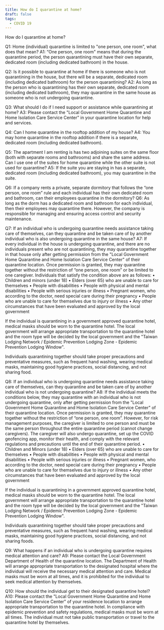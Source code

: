 ```yaml
---
title: How do I quarantine at home?
draft: false
tags:
  - COVID 19
---
```

How do I quarantine at home?

Q1: Home (individual) quarantine is limited to "one person, one room", what does that mean?
A1: “One person, one room" means that during the quarantine period, the person quarantining must have their own separate, dedicated room (including dedicated bathroom) in the house.

Q2: Is it possible to quarantine at home if there is someone who is not quarantining in the house, but there will be a separate, dedicated room (including dedicated bathroom) for the person quarantining?
A2: As long as the person who is quarantining has their own separate, dedicated room (including dedicated bathroom), they may quarantine in the same house as someone who is not undergoing quarantine. 

Q3: What should I do if I need support or assistance while quarantining at home?
A3: Please contact the "Local Government Home Quarantine and Home Isolation Care Service Center" in your quarantine location for help and services.

Q4: Can I home quarantine in the rooftop addition of my house?
A4:  You may home quarantine in the rooftop addition if there is a separate, dedicated room (including dedicated bathroom).

Q5: The apartment I am renting is has two adjoining suites on the same floor (both with separate rooms and bathrooms) and share the same address. Can I use one of the suites for home quarantine while the other suite is not used for quarantine?
A5: If the suite you are staying in has a separate, dedicated room (including dedicated bathroom), you may quarantine in the suite. 

Q6: If a company rents a private, separate dormitory that follows the “one person, one room” rule and each individual has their own dedicated room and bathroom, can their employees quarantine in the dormitory?
Q6: As long as the dorm has a dedicated room and bathroom for each individual, then their employees may quarantine there. However, the company is responsible for managing and ensuring access control and security maintenance.

Q7: If an individual who is undergoing quarantine needs assistance taking care of themselves, can they quarantine and be taken care of by another individual who is also undergoing quarantine in the same house?
A7: If every individual in the house is undergoing quarantine, and there are no individuals present who are not quarantining, they may quarantine together in that house only after getting permission from the "Local Government Home Quarantine and Home Isolation Care Service Center" of their quarantine location. Once permission is granted, they may quarantine together without the restriction of “one person, one room” or be limited to one caregiver. Individuals that satisfy the condition above are as follows:
•	Children and minors (under 18)
•	Elders (over 65) who are unable to care for themselves 
•	People with disabilities
•	People with physical and mental disabilities 
•	People with serious injuries or illness 
•	Pregnant women, who according to the doctor, need special care during their pregnancy 
•	People who are unable to care for themselves due to injury or illness
•	Any other circumstances that have been evaluated and approved by the local government 

If the individual is quarantining in a government approved quarantine hotel, medical masks should be worn to the quarantine hotel. The local government will arrange appropriate transportation to the quarantine hotel and the room type will be decided by the local government and the "Taiwan Lodging Network / Epidemic Prevention Lodging Zone - Epidemic Prevention Lodging Window".

Individuals quarantining together should take proper precautions and preventative measures, such as frequent hand washing, wearing medical masks, maintaining good hygiene practices, social distancing, and not sharing food.

Q8: If an individual who is undergoing quarantine needs assistance taking care of themselves, can they quarantine and be taken care of by another individual who is not undergoing quarantine?
A8: If the individual meets the conditions below, they may quarantine with an individual who is not undergoing quarantine, only after getting permission from the "Local Government Home Quarantine and Home Isolation Care Service Center" of their quarantine location. Once permission is granted, they may quarantine together without the restriction of “one person, one room”. However, for risk management purposes, the caregiver is limited to one person and must be the same person throughout the entire quarantine period (cannot change caregivers). The caregiver will also undergo quarantine, set up the COVID geofencing app, monitor their health, and comply with the relevant regulations and precautions until the end of their quarantine period. 
•	Children and Minors (under 18)
•	Elders (over 65) who are unable to care for themselves 
•	People with disabilities
•	People with physical and mental disabilities 
•	People with serious injuries or illness 
•	Pregnant women, who according to the doctor, need special care during their pregnancy 
•	People who are unable to care for themselves due to injury or illness
•	Any other circumstances that have been evaluated and approved by the local government 

If the individual is quarantining in a government approved quarantine hotel, medical masks should be worn to the quarantine hotel. The local government will arrange appropriate transportation to the quarantine hotel and the room type will be decided by the local government and the "Taiwan Lodging Network / Epidemic Prevention Lodging Zone - Epidemic Prevention Lodging Window".

Individuals quarantining together should take proper precautions and preventative measures, such as frequent hand washing, wearing medical masks, maintaining good hygiene practices, social distancing, and not sharing foods.

Q9: What happens if an individual who is undergoing quarantine requires medical attention and care?
A9: Please contact the Local Government Department of Health of the quarantine location. The Department of Health will arrange appropriate transportation to the designated hospital where the individual will receive the necessary medical attention and care. Medical masks must be worn at all times, and it is prohibited for the individual to seek medical attention by themselves. 

Q10: How should the individual get to their designated quarantine hotel?
A10: Please contact the "Local Government Home Quarantine and Home Isolation Care Service Center" of your residence location to arrange appropriate transportation to the quarantine hotel. In compliance with epidemic prevention and safety regulations, medical masks must be worn at all times. The individual must not take public transportation or travel to the quarantine hotel by themselves.